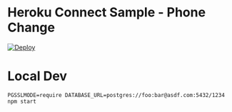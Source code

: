 # Heroku Connect Sample - Phone Change

[![Deploy](https://www.herokucdn.com/deploy/button.png)](https://heroku.com/deploy?template=https://github.com/juppala-sfdc/heroku-connect-phone-change)

# Local Dev

    PGSSLMODE=require DATABASE_URL=postgres://foo:bar@asdf.com:5432/1234 npm start
